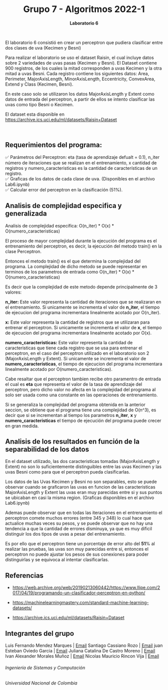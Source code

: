 <h1 align="center">Grupo 7 - Algoritmos 2022-1</h1>
<p align="center"><strong>Laboratorio 6</strong> </p>
<br>

<p>El laboratorio 6 consistió en crear un perceptron que pudiera clasificar entre dos clases de uva (Kecimen y Besni)</p>
<p>Para realizar el laboratorio se uso el dataset Raisin, el cual incluye datos sobre 2 variedades de uvas pasas (Kecimen y Besni). El Dataset contiene 900 registros, de los cuales la mitad corresponden a uvas Kecimen y la otra mitad a uvas Besni. Cada registro contiene los siguientes datos:
Area, Perimeter, MajorAxisLength, MinorAxisLength, Eccentricity, ConvexArea, Extend y Class (Kecimen, Besni).

En este caso solo se utilizaron los datos MajorAxisLength y Extent como datos de entrada del perceptron, a partir de ellos se intento clasificar las uvas como tipo Besni o Kecimen.

El dataset esta disponible en https://archive.ics.uci.edu/ml/datasets/Raisin+Dataset</p>
<br>
<p>
<h2>Requerimientos del programa:</h2>
✅ Parámetros del Perceptron: eta (tasa de aprendizaje defualt = 0.1), n_iter número de iteraciones que se realizan en el entrenamiento,
x cantidad de registros y numero_caracteristicas es la cantidad de características de un registro.<br>
✅ Graficas de los datos de cada clase de uva. (Disponibles en el archivo Lab6.ipynb)<br>
✅ Calcular error del perceptron en la clasificación (51%).<br>


<h2>Analisis de complejidad especifica y generalizada</h2>
<p> 
Analisis de complejidad especifica: O(n_iter) * O(x) * O(numero_caracteristicas)

El proceso de mayor complejidad durante la ejecución del programa es el entrenamiento del perceptron, es decir, la ejecución del metodo train() en la clase Perceptron.

Entonces el metodo train() es el que determina la complejidad del programa. La complejidad de dicho metodo se puede representar en terminos de los parametros de entrada como O(n_iter) * O(x) * O(numero_caracteristicas)

Es decir que la complejidad de este metodo depende principalmente de 3 valores:

**n_iter:** Este valor representa la cantidad de iteraciones que se realizaran en el entrenamiento. Si unicamente se incrementa el valor de **n_iter**, el tiempo de ejecucion del programa incrementara linealmente acotado por O(n_iter).

**x:** Este valor representa la cantidad de registros que se utilizaran para entrenar el perceptron. Si unicamente se incrementa el valor de **x**, el tiempo de ejecucion del programa incrementara linealmente acotado por O(x).

**numero_caracteristicas:** Este valor representa la cantidad de caracteristicas que tiene cada registro que se usa para entrenar el perceptron, en el caso del perceptron utilizado en el laboratorio son 2 (MajorAxisLength y Extent). Si unicamente se incrementa el valor de **numero_caracteristicas**, el tiempo de ejecucion del programa incrementara linealmente acotado por O(numero_caracteristicas).

Cabe resaltar que el perceptron tambien recibe otro paramentro de entrada el cual es **eta** que representa el valor de la tasa de aprendizaje del perceptron, pero dicho valor no afecta en la complejidad del programa al solo ser usada como una constante en las operaciones de entrenamiento.

Si se generaliza la complejidad del programa obtenida en la anterior seccion, se obtiene que el programa tiene una complejidad de O(n^3), es decir que si se incrementan al tiempo los parametros **n_iter**, **x** y **numero_caracteristicas** el tiempo de ejecución del programa puede crecer en gran medida.
</p>


<h2>Analisis de los resultados en función de la separabilidad de los datos</h2>
<p>
En el dataset utilizado, las dos caracteristicas tomadas (MajorAxisLength y Extent) no son lo suficientemente distinguibles entre las uvas Kecimen y las uvas Besni como para que el perceptron pueda clasificarlas. 

Los datos de las Uvas Kecimen y Besni no son separables, esto se puede observar cuando se graficaron las uvas en funcion de las caracteristicas MajorAxisLength y Extent las uvas eran muy parecidas entre si y sus puntos se ubicaban en casi la misma region. (Graficas disponibles en el archivo Lab6.ipynb)

Ademas puede observar que en todas las iteraciones en el entrenamiento el perceptron comete muchos errores (entre 345 y 348) lo cual hace que actualice muchas veces su pesos, y se puede observar que no hay una tendencia a que la cantidad de errores disminuya, ya que es muy dificil distinguir los dos tipos de uvas a pesar del entrenamiento.

Es por ello que el perceptron tiene un porcentaje de error alto del **51**% al realizar las pruebas, las uvas son muy parecidas entre si, entonces el perceptron no puede ajustar los pesos de sus conexiones para poder distinguirlas y se equivoca al intentar clasificarlas.
</p>

<h2>Referencias</h2>

*   https://web.archive.org/web/20190213060442/https://www.llipe.com/2017/04/19/programando-un-clasificador-perceptron-en-python/

*   https://machinelearningmastery.com/standard-machine-learning-datasets/

*   https://archive.ics.uci.edu/ml/datasets/Raisin+Dataset

<h2>Integrantes del grupo</h2>

Luis Fernando Mendez Marques | <a href = "mailto: lumendezm@unal.edu.co" target="_blank">Email</a>
Santiago Cassiano Rozo | <a href = "mailto: scassiano@unal.edu.co" target="_blank">Email</a>
juan Esteban Oviedo Garcia | <a href = "mailto: joviedog@unal.edu.co" target="_blank">Email</a>
Juliana Catalina De Castro Moreno | <a href = "mailto: jdec@unal.edu.co" target="_blank">Email</a>
Ivan Alexander Morales Muñoz | <a href = "mailto: imorales@unal.edu.co" target="_blank">Email</a>
Nicolas Mauricio Rincon Vija | <a href = "mailto: nrinconv@unal.edu.co" target="_blank">Email</a>

<h6>Ingeniería de Sistemas y Computación</h6>
<h6>Universidad Nacional de Colombia</h6>
